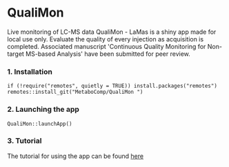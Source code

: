 # QualiMon
Live monitoring of LC-MS data
QualiMon - LaMas is a shiny app made for local use only.
Evaluate the quality of every injection as acquisition is completed.
Associated manuscript 'Continuous Quality Monitoring for Non-target MS-based Analysis' have been submitted for peer review.


### 1. Installation
```
if (!require("remotes", quietly = TRUE)) install.packages("remotes")
remotes::install_git("MetaboComp/QualiMon ")
```

### 2. Launching the app
```
QualiMon::launchApp()
```

### 3. Tutorial
The tutorial for using the app can be found [here](https://github.com/MetaboComp/QualiMon/blob/master/QualimonTutorial_v1.pdf)
